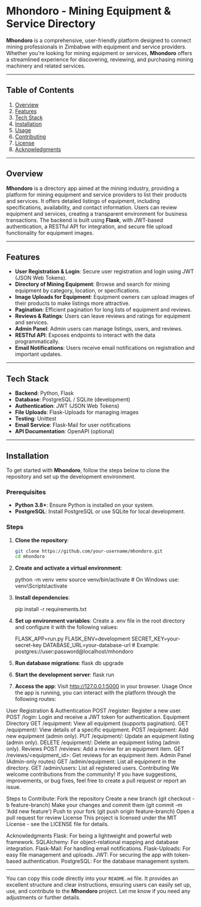 # Mhondoro - Mining Equipment & Service Directory

**Mhondoro** is a comprehensive, user-friendly platform designed to connect mining professionals in Zimbabwe with equipment and service providers. Whether you're looking for mining equipment or services, **Mhondoro** offers a streamlined experience for discovering, reviewing, and purchasing mining machinery and related services.

---

## Table of Contents

1. [Overview](#overview)
2. [Features](#features)
3. [Tech Stack](#tech-stack)
4. [Installation](#installation)
5. [Usage](#usage)
6. [Contributing](#contributing)
7. [License](#license)
8. [Acknowledgments](#acknowledgments)

---

## Overview

**Mhondoro** is a directory app aimed at the mining industry, providing a platform for mining equipment and service providers to list their products and services. It offers detailed listings of equipment, including specifications, availability, and contact information. Users can review equipment and services, creating a transparent environment for business transactions. The backend is built using **Flask**, with JWT-based authentication, a RESTful API for integration, and secure file upload functionality for equipment images.

---

## Features

- **User Registration & Login**: Secure user registration and login using JWT (JSON Web Tokens).
- **Directory of Mining Equipment**: Browse and search for mining equipment by category, location, or specifications.
- **Image Uploads for Equipment**: Equipment owners can upload images of their products to make listings more attractive.
- **Pagination**: Efficient pagination for long lists of equipment and reviews.
- **Reviews & Ratings**: Users can leave reviews and ratings for equipment and services.
- **Admin Panel**: Admin users can manage listings, users, and reviews.
- **RESTful API**: Exposes endpoints to interact with the data programmatically.
- **Email Notifications**: Users receive email notifications on registration and important updates.

---

## Tech Stack

- **Backend**: Python, Flask
- **Database**: PostgreSQL / SQLite (development)
- **Authentication**: JWT (JSON Web Tokens)
- **File Uploads**: Flask-Uploads for managing images
- **Testing**: Unittest
- **Email Service**: Flask-Mail for user notifications
- **API Documentation**: OpenAPI (optional)

---

## Installation

To get started with **Mhondoro**, follow the steps below to clone the repository and set up the development environment.

### Prerequisites

- **Python 3.8+**: Ensure Python is installed on your system.
- **PostgreSQL**: Install PostgreSQL or use SQLite for local development.

### Steps

1. **Clone the repository**:

   ```bash
   git clone https://github.com/your-username/mhondoro.git
   cd mhondoro

2. **Create and activate a virtual environment**:

   python -m venv venv
source venv/bin/activate  # On Windows use: venv\Scripts\activate

3. **Install dependencies**:

    pip install -r requirements.txt

4. **Set up environment variables**:
Create a .env file in the root directory and configure it with the following values:

    FLASK_APP=run.py
    FLASK_ENV=development
    SECRET_KEY=your-secret-key
    DATABASE_URL=your-database-url  # Example: postgres://user:password@localhost/mhondoro

5. **Run database migrations**:
    flask db upgrade

6. **Start the development server**:
    flask run

7. **Access the app**:
    Visit http://127.0.0.1:5000 in your browser.
Usage
Once the app is running, you can interact with the platform through the following routes:

User Registration & Authentication
POST /register: Register a new user.
POST /login: Login and receive a JWT token for authentication.
Equipment Directory
GET /equipment: View all equipment (supports pagination).
GET /equipment/<id>: View details of a specific equipment.
POST /equipment: Add new equipment (admin only).
PUT /equipment/<id>: Update an equipment listing (admin only).
DELETE /equipment/<id>: Delete an equipment listing (admin only).
Reviews
POST /reviews: Add a review for an equipment item.
GET /reviews/<equipment_id>: Get reviews for an equipment item.
Admin Panel (Admin-only routes)
GET /admin/equipment: List all equipment in the directory.
GET /admin/users: List all registered users.
Contributing
We welcome contributions from the community! If you have suggestions, improvements, or bug fixes, feel free to create a pull request or report an issue.

Steps to Contribute:
Fork the repository
Create a new branch (git checkout -b feature-branch)
Make your changes and commit them (git commit -m 'Add new feature')
Push to your fork (git push origin feature-branch)
Open a pull request for review
License
This project is licensed under the MIT License - see the LICENSE file for details.

Acknowledgments
Flask: For being a lightweight and powerful web framework.
SQLAlchemy: For object-relational mapping and database integration.
Flask-Mail: For handling email notifications.
Flask-Uploads: For easy file management and uploads.
JWT: For securing the app with token-based authentication.
PostgreSQL: For the database management system.




---

You can copy this code directly into your `README.md` file. It provides an excellent structure and clear instructions, ensuring users can easily set up, use, and contribute to the **Mhondoro** project. Let me know if you need any adjustments or further details.
